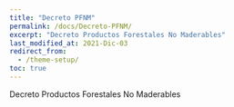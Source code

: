 ```yaml
---
title: "Decreto PFNM"
permalink: /docs/Decreto-PFNM/
excerpt: "Decreto Productos Forestales No Maderables"
last_modified_at: 2021-Dic-03
redirect_from:
  - /theme-setup/
toc: true
---
```


Decreto Productos Forestales No Maderables
